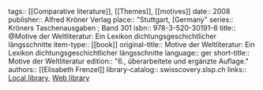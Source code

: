 tags:: [[Comparative literature]], [[Themes]], [[motives]]
date:: 2008
publisher:: Alfred Kröner Verlag
place:: "Stuttgart, [Germany"
series:: Kröners Taschenausgaben ; Band 301
isbn:: 978-3-520-30191-8
title:: @Motive der Weltliteratur: Ein Lexikon dichtungsgeschichtlicher längsschnitte
item-type:: [[book]]
original-title:: Motive der Weltliteratur: Ein Lexikon dichtungsgeschichtlicher längsschnitte
language:: ger
short-title:: Motive der Weltliteratur
edition:: "6., überarbeitete und ergänzte Auflage."
authors:: [[Elisabeth Frenzel]]
library-catalog:: swisscovery.slsp.ch
links:: [Local library](zotero://select/groups/2386895/items/YZWZCBLY), [Web library](https://www.zotero.org/groups/2386895/items/YZWZCBLY)
